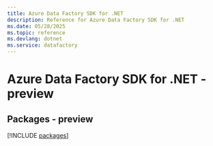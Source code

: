 ```yaml
---
title: Azure Data Factory SDK for .NET
description: Reference for Azure Data Factory SDK for .NET
ms.date: 05/28/2025
ms.topic: reference
ms.devlang: dotnet
ms.service: datafactory
---
```

# Azure Data Factory SDK for .NET - preview
## Packages - preview
[!INCLUDE [packages](data-factory-index.md)]